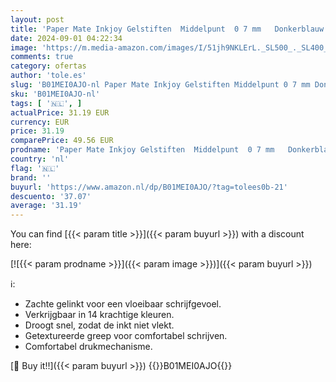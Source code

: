 ```yaml
---
layout: post
title: 'Paper Mate Inkjoy Gelstiften  Middelpunt  0 7 mm   Donkerblauw  12 Stuks'
date: 2024-09-01 04:22:34
image: 'https://m.media-amazon.com/images/I/51jh9NKLErL._SL500_._SL400_.jpg'
comments: true
category: ofertas
author: 'tole.es'
slug: 'B01MEI0AJO-nl Paper Mate Inkjoy Gelstiften Middelpunt 0 7 mm Donkerblauw...'
sku: 'B01MEI0AJO-nl'
tags: [ '🇳🇱', ]
actualPrice: 31.19 EUR
currency: EUR
price: 31.19
comparePrice: 49.56 EUR
prodname: 'Paper Mate Inkjoy Gelstiften  Middelpunt  0 7 mm   Donkerblauw  12 Stuks'
country: 'nl'
flag: '🇳🇱'
brand: ''
buyurl: 'https://www.amazon.nl/dp/B01MEI0AJO/?tag=tolees0b-21'
descuento: '37.07'
average: '31.19'
---
```


You can find [{{< param title >}}]({{< param buyurl >}}) with a discount here:

[![{{< param prodname >}}]({{< param image >}})]({{< param buyurl >}})

ℹ️:

- Zachte gelinkt voor een vloeibaar schrijfgevoel.
- Verkrijgbaar in 14 krachtige kleuren.
- Droogt snel, zodat de inkt niet vlekt.
- Getextureerde greep voor comfortabel schrijven.
- Comfortabel drukmechanisme.

[🛒 Buy it!!]({{< param buyurl >}})
{{<world>}}B01MEI0AJO{{</world>}}
